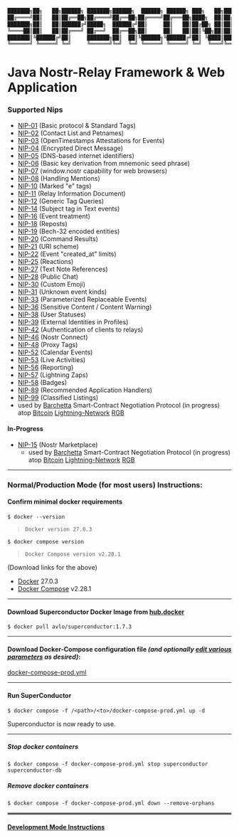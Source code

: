 ```java
███████╗██╗   ██╗██████╗ ███████╗██████╗  ██████╗ ██████╗ ███╗   ██╗██████╗ ██╗   ██╗ ██████╗████████╗ ██████╗ ██████╗
██╔════╝██║   ██║██╔══██╗██╔════╝██╔══██╗██╔════╝██╔═══██╗████╗  ██║██╔══██╗██║   ██║██╔════╝╚══██╔══╝██╔═══██╗██╔══██╗
███████╗██║   ██║██████╔╝█████╗  ██████╔╝██║     ██║   ██║██╔██╗ ██║██║  ██║██║   ██║██║        ██║   ██║   ██║██████╔╝
╚════██║██║   ██║██╔═══╝ ██╔══╝  ██╔══██╗██║     ██║   ██║██║╚██╗██║██║  ██║██║   ██║██║        ██║   ██║   ██║██╔══██╗
███████║╚██████╔╝██║     ███████╗██║  ██║╚██████╗╚██████╔╝██║ ╚████║██████╔╝╚██████╔╝╚██████╗   ██║   ╚██████╔╝██║  ██║
╚══════╝ ╚═════╝ ╚═╝     ╚══════╝╚═╝  ╚═╝ ╚═════╝ ╚═════╝ ╚═╝  ╚═══╝╚═════╝  ╚═════╝  ╚═════╝   ╚═╝    ╚═════╝ ╚═╝  ╚═╝
```
# Java Nostr-Relay Framework & Web Application

### Supported Nips
  - [NIP-01](https://nostr-nips.com/nip-01) (Basic protocol & Standard Tags)
  - [NIP-02](https://nostr-nips.com/nip-02) (Contact List and Petnames)
  - [NIP-03](https://nostr-nips.com/nip-03) (OpenTimestamps Attestations for Events)
  - [NIP-04](https://nostr-nips.com/nip-04) (Encrypted Direct Message)
  - [NIP-05](https://nostr-nips.com/nip-05) (DNS-based internet identifiers)
  - [NIP-06](https://nostr-nips.com/nip-06) (Basic key derivation from mnemonic seed phrase)
  - [NIP-07](https://nostr-nips.com/nip-07) (window.nostr capability for web browsers)
  - [NIP-08](https://nostr-nips.com/nip-08) (Handling Mentions)
  - [NIP-10](https://nostr-nips.com/nip-10) (Marked "e" tags)
  - [NIP-11](https://nostr-nips.com/nip-11) (Relay Information Document)
  - [NIP-12](https://nostr-nips.com/nip-12) (Generic Tag Queries)
  - [NIP-14](https://nostr-nips.com/nip-14) (Subject tag in Text events)
  - [NIP-16](https://nostr-nips.com/nip-16) (Event treatment)
  - [NIP-18](https://nostr-nips.com/nip-18) (Reposts)
  - [NIP-19](https://nostr-nips.com/nip-19) (Bech-32 encoded entities)
  - [NIP-20](https://nostr-nips.com/nip-20) (Command Results)
  - [NIP-21](https://nostr-nips.com/nip-21) (URI scheme)
  - [NIP-22](https://nostr-nips.com/nip-22) (Event "created_at" limits)
  - [NIP-25](https://nostr-nips.com/nip-25) (Reactions)
  - [NIP-27](https://nostr-nips.com/nip-27) (Text Note References)
  - [NIP-28](https://nostr-nips.com/nip-28) (Public Chat)
  - [NIP-30](https://nostr-nips.com/nip-30) (Custom Emoji)
  - [NIP-31](https://nostr-nips.com/nip-31) (Unknown event kinds)
  - [NIP-33](https://nostr-nips.com/nip-33) (Parameterized Replaceable Events)
  - [NIP-36](https://nostr-nips.com/nip-36) (Sensitive Content / Content Warning)
  - [NIP-38](https://nostr-nips.com/nip-38) (User Statuses)
  - [NIP-39](https://nostr-nips.com/nip-39) (External Identities in Profiles)
  - [NIP-42](https://nostr-nips.com/nip-42) (Authentication of clients to relays)
  - [NIP-46](https://nostr-nips.com/nip-46) (Nostr Connect)
  - [NIP-48](https://nostr-nips.com/nip-48) (Proxy Tags)
  - [NIP-52](https://nostr-nips.com/nip-52) (Calendar Events)
  - [NIP-53](https://nostr-nips.com/nip-53) (Live Activities)
  - [NIP-56](https://nostr-nips.com/nip-56) (Reporting)
  - [NIP-57](https://nostr-nips.com/nip-57) (Lightning Zaps)
  - [NIP-58](https://nostr-nips.com/nip-58) (Badges)
  - [NIP-89](https://nostr-nips.com/nip-89) (Recommended Application Handlers)
  - [NIP-99](https://nostr-nips.com/nip-99) (Classified Listings)
  - used by [Barchetta](https://github.com/avlo/barchetta) Smart-Contract Negotiation Protocol (in progress) atop [Bitcoin](https://en.wikipedia.org/wiki/Bitcoin) [Lightning-Network](https://en.wikipedia.org/wiki/Lightning_Network) [RGB](https://rgb.tech/)

#### In-Progress
  - [NIP-15](https://nostr-nips.com/nip-15) (Nostr Marketplace)
    - used by [Barchetta](https://github.com/avlo/barchetta) Smart-Contract Negotiation Protocol (in progress) atop [Bitcoin](https://en.wikipedia.org/wiki/Bitcoin) [Lightning-Network](https://en.wikipedia.org/wiki/Lightning_Network) [RGB](https://rgb.tech/)
    
----
### Normal/Production Mode (for most users) Instructions:
#### Confirm minimal docker requirements

    $ docker --version
>     Docker version 27.0.3
    $ docker compose version
>     Docker Compose version v2.28.1

(Download links for the above)
- [Docker](https://hub.docker.com/_/docker) 27.0.3
- [Docker Compose](https://docs.docker.com/compose/install/) v2.28.1

----

#### Download Superconductor Docker Image from [hub.docker](https://hub.docker.com/repository/docker/avlo/superconductor-app/tags)
    $ docker pull avlo/superconductor:1.7.3

----

#### Download Docker-Compose configuration file _(and optionally [edit various parameters](docker-compose-prod.yml?plain=1#L10,32,L36-L37) as desired)_:

[docker-compose-prod.yml](docker-compose-prod.yml)

----

#### Run SuperConductor
    $ docker compose -f /<path>/<to>/docker-compose-prod.yml up -d

Superconductor is now ready to use.

----

##### Stop docker containers
    $ docker compose -f docker-compose-prod.yml stop superconductor superconductor-db

##### Remove docker containers
    $ docker compose -f docker-compose-prod.yml down --remove-orphans

<hr style="border:2px solid grey">

#### [Development Mode Instructions](DEVELOPMENT.md)